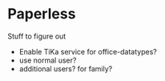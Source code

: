 # Paperless

Stuff to figure out

* Enable TiKa service for office-datatypes?
* use  normal user?
* additional users? for family?
